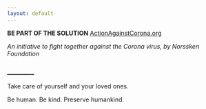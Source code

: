 ```yaml
---
layout: default
---
```





**BE PART OF THE SOLUTION**
[ActionAgainstCorona.org](https://actionagainstcorona.org/)




*An initiative to fight together against the Corona virus, by Norssken Foundation*
### ________

Take care of yourself and your loved ones.

Be human. Be kind. Preserve humankind.


